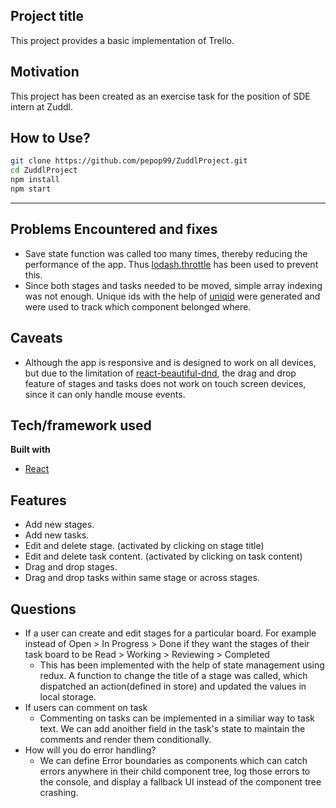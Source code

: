 ## Project title
This project provides a basic implementation of Trello.

## Motivation
This project has been created as an exercise task for the position of SDE intern at Zuddl.

## How to Use?
```bash
git clone https://github.com/pepop99/ZuddlProject.git
cd ZuddlProject  
npm install
npm start
```
------
## Problems Encountered and fixes
- Save state function was called too many times, thereby reducing the performance of the app. Thus [lodash.throttle](https://www.npmjs.com/package/lodash.throttle) has been used to prevent this.
- Since both stages and tasks needed to be moved, simple array indexing was not enough. Unique ids with the help of [uniqid](https://www.npmjs.com/package/uniqid) were generated and were used to track which component belonged where.


## Caveats
- Although the app is responsive and is designed to work on all devices, but due to the limitation of [react-beautiful-dnd](https://github.com/atlassian/react-beautiful-dnd), the drag and drop feature of stages and tasks does not work on touch screen devices, since it can only handle mouse events.

## Tech/framework used
<b>Built with</b>
- [React](https://reactjs.org/)

## Features
- Add new stages.
- Add new tasks.
- Edit and delete stage. (activated by clicking on stage title)
- Edit and delete task content. (activated by clicking on task content)
- Drag and drop stages.
- Drag and drop tasks within same stage or across stages.

## Questions
- If a user can create and edit stages for a particular board. For example instead of Open > In Progress > Done if they want the stages of their task board to be Read > Working > Reviewing > Completed
  - This has been implemented with the help of state management using redux. A function to change the title of a stage was called, which dispatched an action(defined in store) and updated the values in local storage.
- If users can comment on task
  - Commenting on tasks can be implemented in a similiar way to task text. We can add anoither field in the task's state to maintain the comments and render them conditionally.
- How will you do error handling?
  - We can define Error boundaries as components which can catch errors anywhere in their child component tree, log those errors to the console, and display a fallback UI instead of the component tree crashing.
